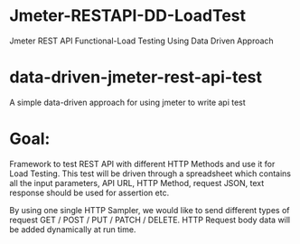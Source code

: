 # Jmeter-RESTAPI-DD-LoadTest
Jmeter REST API Functional-Load Testing Using Data Driven Approach

# data-driven-jmeter-rest-api-test
A simple data-driven approach for using jmeter to write api test

# Goal:

Framework to test REST API with different HTTP Methods and use it for Load Testing. This test will be driven through a spreadsheet which contains all the input parameters, API URL, HTTP Method, request JSON, text response should be used for assertion etc.

By using one single HTTP Sampler, we would like to send different types of request GET / POST / PUT / PATCH / DELETE. 
HTTP Request body data will be added dynamically at run time.

